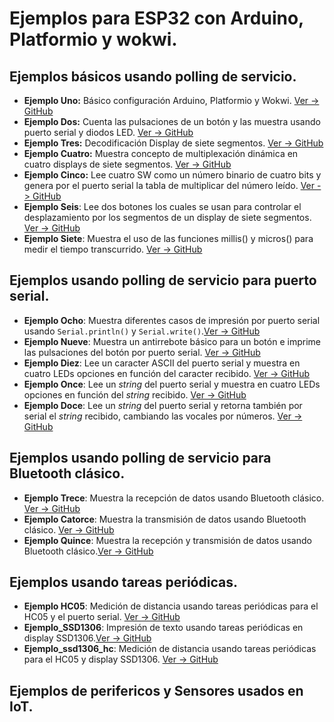 # Ejemplos para ESP32 con Arduino, Platformio y wokwi.
## Ejemplos básicos usando polling de servicio.
* **Ejemplo Uno:** Básico configuración Arduino, Platformio y Wokwi. [Ver -> GitHub](https://github.com/crelec/Ejemplos-para-ESP32/tree/main/Polling_1)
* **Ejemplo Dos:** Cuenta las pulsaciones de un botón y las muestra usando puerto serial y diodos LED. [Ver -> GitHub](https://github.com/crelec/Ejemplos-para-ESP32/tree/main/Polling_2)
* **Ejemplo Tres:** Decodificación Display de siete segmentos. [Ver -> GitHub](https://github.com/crelec/Ejemplos-para-ESP32/tree/main/Polling_3)
* **Ejemplo Cuatro:** Muestra concepto de multiplexación dinámica en cuatro displays de siete segmentos. [Ver -> GitHub](https://github.com/crelec/Ejemplos-para-ESP32/tree/main/Polling_5mux)
* **Ejemplo Cinco:** Lee cuatro SW como un número binario de cuatro bits y genera por el puerto serial la tabla de multiplicar del número leído. [Ver -> GitHub](https://github.com/crelec/Ejemplos-para-ESP32/tree/main/TablaMultiplicar)
* **Ejemplo Seis**: Lee dos botones los cuales se usan para controlar el desplazamiento por los segmentos de un display de siete segmentos. [Ver -> GitHub](https://github.com/crelec/Ejemplos-para-ESP32/tree/main/Culebriata_V0)
* **Ejemplo Siete**: Muestra el uso de las funciones millis() y micros() para medir el tiempo transcurrido. [Ver -> GitHub](https://github.com/crelec/Ejemplos-para-ESP32/tree/main/Ejemplo_Tiempo)
## Ejemplos usando polling de servicio para puerto serial.
* **Ejemplo Ocho**: Muestra diferentes casos de impresión por puerto serial usando `Serial.println()` y `Serial.write()`.[Ver -> GitHub](https://github.com/crelec/Ejemplos-para-ESP32/tree/main/Ejemplo4A_serial)
* **Ejemplo Nueve**: Muestra un antirrebote básico para un botón e imprime las pulsaciones del botón por puerto serial. [Ver -> GitHub](https://github.com/crelec/Ejemplos-para-ESP32/tree/main/Ejemplo4B_serial)
* **Ejemplo Diez**: Lee un caracter ASCII del puerto serial y muestra en cuatro LEDs opciones en función del caracter recibido. [Ver -> GitHub](https://github.com/crelec/Ejemplos-para-ESP32/tree/main/Ejemplo4C_serial)
* **Ejemplo Once**: Lee un *string* del puerto serial y muestra en cuatro LEDs opciones en función del *string* recibido. [Ver -> GitHub](https://github.com/crelec/Ejemplos-para-ESP32/tree/main/Ejemplo4D_serial)
* **Ejemplo Doce**: Lee un *string* del puerto serial y retorna también por serial el *string* recibido, cambiando las vocales por números. [Ver -> GitHub](https://github.com/crelec/Ejemplos-para-ESP32/tree/main/Ejemplo_serialVocalNumero)
## Ejemplos usando polling de servicio para Bluetooth clásico.
* **Ejemplo Trece**: Muestra la recepción de datos usando Bluetooth clásico. [Ver -> GitHub](https://github.com/crelec/Ejemplos-para-ESP32/tree/main/ejemplo_blue_clasico_RX)
* **Ejemplo Catorce**: Muestra la transmisión de datos usando Bluetooth clásico. [Ver -> GitHub](https://github.com/crelec/Ejemplos-para-ESP32/tree/main/ejemplo_blue_clasico_TX)
* **Ejemplo Quince**: Muestra la recepción y transmisión de datos usando Bluetooth clásico.[Ver -> GitHub](https://github.com/crelec/Ejemplos-para-ESP32/tree/main/ejemplo_blue_clasico_ECO)


## Ejemplos usando tareas periódicas.
* **Ejemplo HC05**: Medición de distancia usando tareas periódicas para el HC05 y el puerto serial. [Ver -> GitHub](https://github.com/crelec/Ejemplos-para-ESP32/tree/main/Ejemplo_HC05)
* **Ejemplo_SSD1306**: Impresión de texto usando tareas periódicas en display SSD1306.[Ver -> GitHub](https://github.com/crelec/Ejemplos-para-ESP32/tree/main/Ejemplo_SSD1306)
* **Ejemplo_ssd1306_hc**: Medición de distancia usando tareas periódicas para el HC05 y display SSD1306. [Ver -> GitHub](https://github.com/crelec/Ejemplos-para-ESP32/tree/main/Ejemplo_SSD1306_HC05)

## Ejemplos de perifericos y Sensores usados en IoT.
